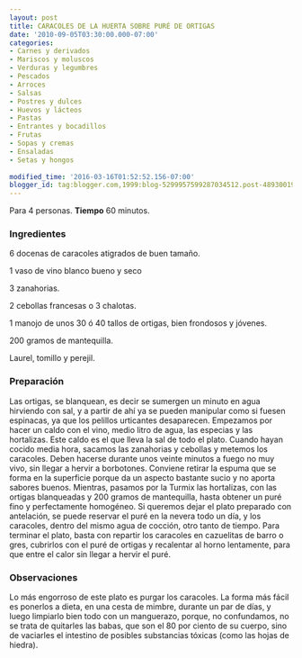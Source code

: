 ```yaml
---
layout: post
title: CARACOLES DE LA HUERTA SOBRE PURÉ DE ORTIGAS
date: '2010-09-05T03:30:00.000-07:00'
categories:
- Carnes y derivados
- Mariscos y moluscos
- Verduras y legumbres
- Pescados
- Arroces
- Salsas
- Postres y dulces
- Huevos y lácteos
- Pastas
- Entrantes y bocadillos
- Frutas
- Sopas y cremas
- Ensaladas
- Setas y hongos
 
modified_time: '2016-03-16T01:52:52.156-07:00'
blogger_id: tag:blogger.com,1999:blog-5299957599287034512.post-4893001906924638971
---
```


Para 4 personas.
<b>Tiempo</b> 60 minutos.

<h3>Ingredientes</h3>

6 docenas de caracoles atigrados de buen tamaño.

1 vaso de vino blanco bueno y seco

3 zanahorias.

2 cebollas francesas o 3 chalotas.

1 manojo de unos 30 ó 40 tallos de ortigas, bien frondosos y jóvenes.

200 gramos de mantequilla.

Laurel, tomillo y perejil.

<h3>Preparación</h3>

Las ortigas, se blanquean, es decir se sumergen un minuto en agua hirviendo con sal, y a partir de ahí ya se pueden manipular como si fuesen espinacas, ya que los pelillos urticantes desaparecen. Empezamos por hacer un caldo con el vino, medio litro de agua, las especias y las hortalizas. Este caldo es el que lleva la sal de todo el plato. Cuando hayan cocido media hora, sacamos las zanahorias y cebollas y metemos los caracoles. Deben hacerse durante unos veinte minutos a fuego no muy vivo, sin llegar a hervir a borbotones. Conviene retirar la espuma que se forma en la superficie porque da un aspecto bastante sucio y no aporta sabores buenos. Mientras, pasamos por la Turmix las hortalizas, con las ortigas blanqueadas y 200 gramos de mantequilla, hasta obtener un puré fino y perfectamente homogéneo. Si queremos dejar el plato preparado con antelación, se puede reservar el puré en la nevera todo un día, y los caracoles, dentro del mismo agua de cocción, otro tanto de tiempo. Para terminar el plato, basta con repartir los caracoles en cazuelitas de barro o gres, cubrirlos con el puré de ortigas y recalentar al horno lentamente, para que entre el calor sin llegar a hervir el puré.

<h3>Observaciones</h3>

Lo más engorroso de este plato es purgar los caracoles. La forma más fácil es ponerlos a dieta, en una cesta de mimbre, durante un par de días, y luego limpiarlo bien todo con un manguerazo, porque, no confundamos, no se trata de quitarles las babas, que son el 80 por ciento de su cuerpo, sino de vaciarles el intestino de posibles substancias tóxicas (como las hojas de hiedra).

